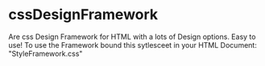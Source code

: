# cssDesignFramework
Are css Design Framework for HTML with a lots of Design options. Easy to use!
To use the Framework bound this sytlesceet in your HTML Document: "StyleFramework.css"
# <link rel="stylesheet" href="StyleFramework.css">
